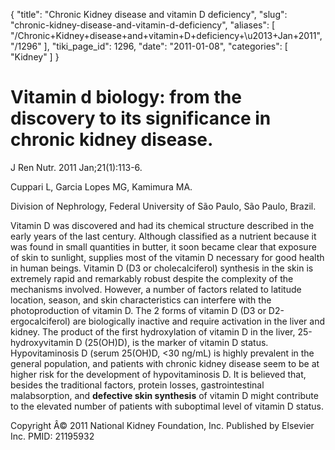 {
  "title": "Chronic Kidney disease and vitamin D deficiency",
  "slug": "chronic-kidney-disease-and-vitamin-d-deficiency",
  "aliases": [
    "/Chronic+Kidney+disease+and+vitamin+D+deficiency+\u2013+Jan+2011",
    "/1296"
  ],
  "tiki_page_id": 1296,
  "date": "2011-01-08",
  "categories": [
    "Kidney"
  ]
}


# Vitamin d biology: from the discovery to its significance in chronic kidney disease.

J Ren Nutr. 2011 Jan;21(1):113-6.

Cuppari L, Garcia Lopes MG, Kamimura MA.

Division of Nephrology, Federal University of São Paulo, São Paulo, Brazil.

Vitamin D was discovered and had its chemical structure described in the early years of the last century. Although classified as a nutrient because it was found in small quantities in butter, it soon became clear that exposure of skin to sunlight, supplies most of the vitamin D necessary for good health in human beings. Vitamin D (D3 or cholecalciferol) synthesis in the skin is extremely rapid and remarkably robust despite the complexity of the mechanisms involved. However, a number of factors related to latitude location, season, and skin characteristics can interfere with the photoproduction of vitamin D. The 2 forms of vitamin D (D3 or D2-ergocalciferol) are biologically inactive and require activation in the liver and kidney. The product of the first hydroxylation of vitamin D in the liver, 25-hydroxyvitamin D (25(OH)D), is the marker of vitamin D status. Hypovitaminosis D (serum 25(OH)D, <30 ng/mL) is highly prevalent in the general population, and patients with chronic kidney disease seem to be at higher risk for the development of hypovitaminosis D. It is believed that, besides the traditional factors, protein losses, gastrointestinal malabsorption, and  **defective skin synthesis**  of vitamin D might contribute to the elevated number of patients with suboptimal level of vitamin D status.

Copyright Â© 2011 National Kidney Foundation, Inc. Published by Elsevier Inc. PMID: 21195932 

